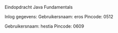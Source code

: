 Eindopdracht Java Fundamentals

Inlog gegevens:
Gebruikersnaam: eros
Pincode: 0512

Gebruikersnaam: hestia
Pincode: 0609





 
